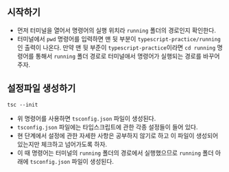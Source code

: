 ## 시작하기
- 먼저 터미널을 열어서 명령어의 실행 위치라 `running` 폴더의 경로인지 확인한다.
- 터미널에서 `pwd` 명령어를 입력하면 맨 뒷 부분이 `typescript-practice/running`인 출력이 나온다. 만약 맨 뒷 부준이 `typescript-practice`이라면 `cd running` 명령어를 통해서 `running` 폴더 경로로 터미널애서 명령어가 실행되는 경로를 바꾸어 주자.

## 설정파일 생성하기
```
tsc --init
```
- 위 명령어를 사용하면 `tsconfig.json` 파일이 생성된다.
- `tsconfig.json` 파일에는 타입스크립트에 관한 각종 설정들이 들어 있다.
- 현 단계에서 설정에 관한 자세한 사항은 공부하지 않기로 하고 이 파일이 생성되어 있는지만 체크하고 넘어가도록 하자.
- 이 때 명령어는 터미널의 `running` 폴더의 경로에서 실행했으므로 `running` 폴더 아래에 `tsconfig.json` 파일이 생성된다.